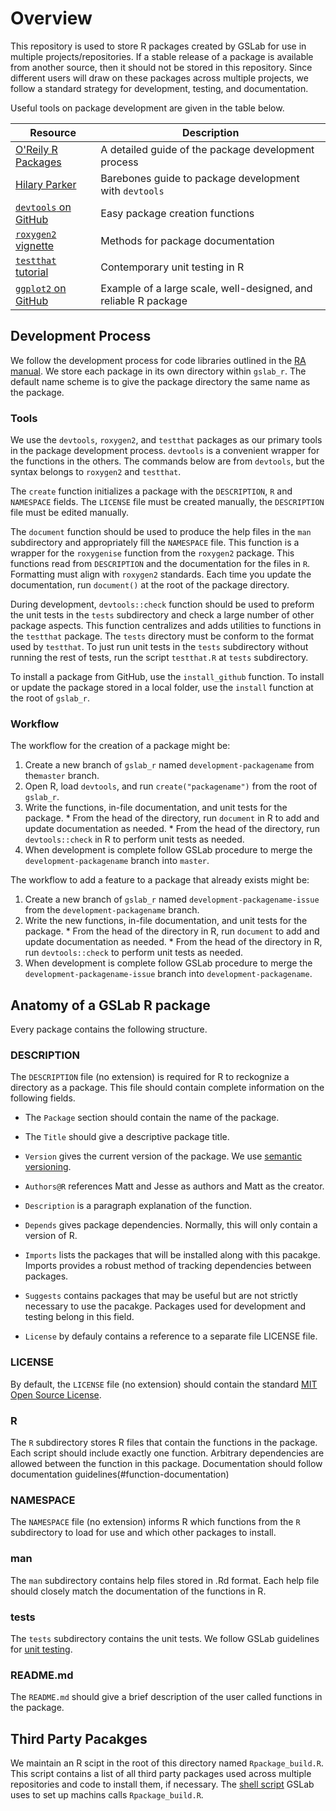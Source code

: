# Overview

This repository is used to store R packages created by GSLab for use in multiple projects/repositories. If a stable release of a package is available from another source, then it should not be stored in this repository. Since different users will draw on these packages across multiple projects, we follow a standard strategy for development, testing, and documentation. 

Useful tools on package development are given in the table below.

| Resource | Description |
| -------- | ----------- |
| [O'Reily R Packages](http://r-pkgs.had.co.nz/) | A detailed guide of the package development process |
| [Hilary Parker](https://hilaryparker.com/2014/04/29/writing-an-r-package-from-scratch/) | Barebones guide to package development with `devtools` |
| [`devtools` on GitHub](https://github.com/hadley/devtools) | Easy package creation functions |
| [`roxygen2` vignette](https://cran.r-project.org/web/packages/roxygen2/vignettes/rd.html) | Methods for package documentation |
| [`testthat` tutorial](https://journal.r-project.org/archive/2011-1/RJournal_2011-1_Wickham.pdf) | Contemporary unit testing in R |
| [`ggplot2` on GitHub](https://github.com/hadley/ggplot2) | Example of a large scale, well-designed, and reliable R package |

## Development Process

We follow the development process for code libraries outlined in the [RA manual](https://github.com/gslab-econ/admin/wiki/Version-Control). We store each package in its own directory within `gslab_r`. The default name scheme is to give the package directory the same name as the package. 

### Tools

We use the `devtools`, `roxygen2`, and `testthat` packages as our primary tools in the package development process. `devtools` is a convenient wrapper for the functions in the others. The commands below are from `devtools`, but the syntax belongs to `roxygen2` and `testthat`.

The `create` function initializes a package with the `DESCRIPTION`, `R` and `NAMESPACE` fields. The `LICENSE` file must be created manually, the `DESCRIPTION` file must be edited manually.

The `document` function should be used to produce the help files in the `man` subdirectory and appropriately fill the `NAMESPACE` file. This function is a wrapper for the `roxygenise` function from the `roxygen2` package. This functions read from `DESCRIPTION` and the documentation for the files in `R`. Formatting must align with `roxygen2` standards. Each time you update the documentation, run `document()` at the root of the package directory.

During development, `devtools::check` function should be used to preform the unit tests in the `tests` subdirectory and check a large number of other package aspects. This function centralizes and adds utilities to functions in the `testthat` package. The `tests` directory must be conform to the format used by `testthat`. To just run unit tests in the `tests` subdirectory without running the rest of tests, run the script `testthat.R` at `tests` subdirectory.

To install a package from GitHub, use the `install_github` function. To install or update the package stored in a local folder, use the `install` function at the root of `gslab_r`.

### Workflow

The workflow for the creation of a package might be:
  1. Create a new branch of `gslab_r` named `development-packagename` from the`master` branch.
  2. Open R, load `devtools`, and run `create("packagename")` from the root of `gslab_r`.
  3. Write the functions, in-file documentation, and unit tests for the package.
    *  From the head of the directory, run `document` in R to add and update documentation as needed. 
    *  From the head of the directory, run `devtools::check` in R to perform unit tests as needed.
  4. When development is complete follow GSLab procedure to merge the `development-packagename` branch into `master`.

The workflow to add a feature to a package that already exists might be:
  1. Create a new branch of `gslab_r` named `development-packagename-issue` from the `development-packagename` branch.
  3. Write the new functions, in-file documentation, and unit tests for the package.
    *  From the head of the directory in R, run `document` to add and update documentation as needed. 
    *  From the head of the directory in R, run `devtools::check` to perform unit tests as needed.
  4. When development is complete follow GSLab procedure to merge the `development-packagename-issue` branch into `development-packagename`.

##  Anatomy of a GSLab R package

Every package contains the following structure.

### DESCRIPTION

The `DESCRIPTION` file (no extension) is required for R to reckognize a directory as a package. This file should contain complete information on the following fields. 

*  The `Package` section should contain the name of the package. 

*  The `Title` should give a descriptive package title.

*  `Version` gives the current version of the package. We use [semantic versioning](http://semver.org/).

*  `Authors@R` references Matt and Jesse as authors and Matt as the creator.

*  `Description` is a paragraph explanation of the function.

*  `Depends` gives package dependencies. Normally, this will only contain a version of R.

*  `Imports` lists the packages that will be installed along with this pacakge. Imports provides a robust method of tracking dependencies between packages.

*  `Suggests` contains packages that may be useful but are not strictly necessary to use the pacakge. Packages used for development and testing belong in this field.

*  `License` by defauly contains a reference to a separate file LICENSE file.

### LICENSE

By default, the `LICENSE` file (no extension) should contain the standard [MIT Open Source License](https://opensource.org/licenses/MIT). 

### R 

The `R` subdirectory stores R files that contain the functions in the package. Each script should include exactly one function. Arbitrary dependencies are allowed between the function in this package. Documentation should follow documentation guidelines(#function-documentation)

### NAMESPACE

The `NAMESPACE` file (no extension) informs R which functions from the `R` subdirectory to load for use and which other packages to install.

### man

The `man` subdirectory contains help files stored in .Rd format. Each help file should closely match the documentation of the functions in R.

### tests

The `tests` subdirectory contains the unit tests. We follow GSLab guidelines for [unit testing](https://github.com/gslab-econ/admin/wiki/Unit-Testing). 

### README.md

The `README.md` should give a brief description of the user called functions in the package. 

## Third Party Pacakges

We maintain an R scipt in the root of this directory named `Rpackage_build.R`. This script contains a list of all third party packages used across multiple repositories and code to install them, if necessary. The [shell script](https://github.com/gslab-econ/admin/tree/master/computer-build-sheet) GSLab uses to set up machins calls `Rpackage_build.R`.

